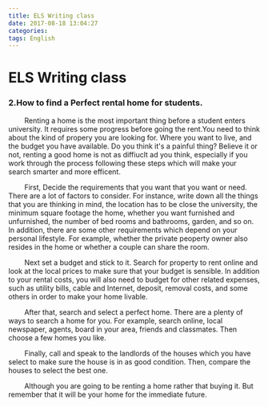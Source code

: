 ```yaml
---
title: ELS Writing class
date: 2017-08-18 13:04:27
categories:
tags: English
---
```

# ELS Writing class
### 2.How to find a Perfect rental home for students.
&emsp;&emsp;  Renting a home is the most important thing before a student enters university. It requires some progress before going the rent.You need to think about the kind of propery you are looking for. Where you want to live, and the budget you have available. Do you think it's a painful thing? Believe it or not, renting a good home is not as diffiuclt ad you think, especially if you work through the process following these steps which will make your search smarter and more efficent.  
 
&emsp;&emsp;  First, Decide the requirements that you want that you want or need. There are a lot of factors to consider. For instance, write down all the things that you are thinking in mind, the location has to be close the university, the minimum square footage the home, whether you want furnished and unfurnished, the number of bed rooms and bathrooms, garden, and so on. In addition, there are some other requirements which depend on your personal lifestyle. For example, whether the private peoperty owner also resides in the home or whether a couple can share the room.  

&emsp;&emsp; Next set a budget and stick to it. Search for property to rent online and look at the local prices to make sure that your budget is sensible. In addition to your rental costs, you will also need to budget for other related expenses, such as utility bills, cable and Internet, deposit, removal costs, and some others in order to make your home livable.  

&emsp;&emsp;  After that, search and select a perfect home. There are a plenty of ways to search a home for you. For example, search online, local newspaper, agents, board in your area, friends and classmates. Then choose a few homes you like.  

&emsp;&emsp; Finally, call and speak to the landlords of the houses which you have select to make sure the house is in as good condition. Then, compare the houses to select the best one.  

&emsp;&emsp;   Although you are going to be renting a home rather that buying it. But remember that it will be your home for the immediate future.
